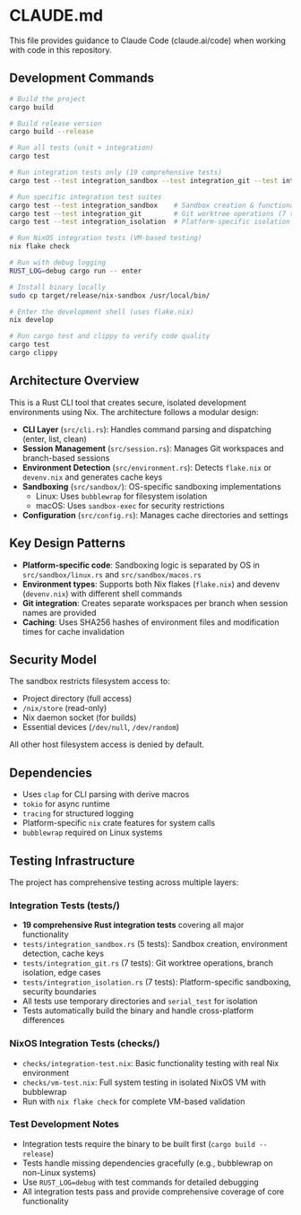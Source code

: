 # CLAUDE.md

This file provides guidance to Claude Code (claude.ai/code) when working with code in this repository.

## Development Commands

```bash
# Build the project
cargo build

# Build release version
cargo build --release

# Run all tests (unit + integration)
cargo test

# Run integration tests only (19 comprehensive tests)
cargo test --test integration_sandbox --test integration_git --test integration_isolation

# Run specific integration test suites
cargo test --test integration_sandbox    # Sandbox creation & functionality (5 tests)
cargo test --test integration_git        # Git worktree operations (7 tests)
cargo test --test integration_isolation  # Platform-specific isolation (7 tests)

# Run NixOS integration tests (VM-based testing)
nix flake check

# Run with debug logging
RUST_LOG=debug cargo run -- enter

# Install binary locally
sudo cp target/release/nix-sandbox /usr/local/bin/

# Enter the development shell (uses flake.nix)
nix develop

# Run cargo test and clippy to verify code quality
cargo test
cargo clippy
```

## Architecture Overview

This is a Rust CLI tool that creates secure, isolated development environments using Nix. The architecture follows a modular design:

- **CLI Layer** (`src/cli.rs`): Handles command parsing and dispatching (enter, list, clean)
- **Session Management** (`src/session.rs`): Manages Git workspaces and branch-based sessions
- **Environment Detection** (`src/environment.rs`): Detects `flake.nix` or `devenv.nix` and generates cache keys
- **Sandboxing** (`src/sandbox/`): OS-specific sandboxing implementations
  - Linux: Uses `bubblewrap` for filesystem isolation
  - macOS: Uses `sandbox-exec` for security restrictions
- **Configuration** (`src/config.rs`): Manages cache directories and settings

## Key Design Patterns

- **Platform-specific code**: Sandboxing logic is separated by OS in `src/sandbox/linux.rs` and `src/sandbox/macos.rs`
- **Environment types**: Supports both Nix flakes (`flake.nix`) and devenv (`devenv.nix`) with different shell commands
- **Git integration**: Creates separate workspaces per branch when session names are provided
- **Caching**: Uses SHA256 hashes of environment files and modification times for cache invalidation

## Security Model

The sandbox restricts filesystem access to:

- Project directory (full access)
- `/nix/store` (read-only)
- Nix daemon socket (for builds)
- Essential devices (`/dev/null`, `/dev/random`)

All other host filesystem access is denied by default.

## Dependencies

- Uses `clap` for CLI parsing with derive macros
- `tokio` for async runtime
- `tracing` for structured logging
- Platform-specific `nix` crate features for system calls
- `bubblewrap` required on Linux systems

## Testing Infrastructure

The project has comprehensive testing across multiple layers:

### Integration Tests (tests/)

- **19 comprehensive Rust integration tests** covering all major functionality
- `tests/integration_sandbox.rs` (5 tests): Sandbox creation, environment detection, cache keys
- `tests/integration_git.rs` (7 tests): Git worktree operations, branch isolation, edge cases
- `tests/integration_isolation.rs` (7 tests): Platform-specific sandboxing, security boundaries
- All tests use temporary directories and `serial_test` for isolation
- Tests automatically build the binary and handle cross-platform differences

### NixOS Integration Tests (checks/)

- `checks/integration-test.nix`: Basic functionality testing with real Nix environment
- `checks/vm-test.nix`: Full system testing in isolated NixOS VM with bubblewrap
- Run with `nix flake check` for complete VM-based validation

### Test Development Notes

- Integration tests require the binary to be built first (`cargo build --release`)
- Tests handle missing dependencies gracefully (e.g., bubblewrap on non-Linux systems)
- Use `RUST_LOG=debug` with test commands for detailed debugging
- All integration tests pass and provide comprehensive coverage of core functionality
